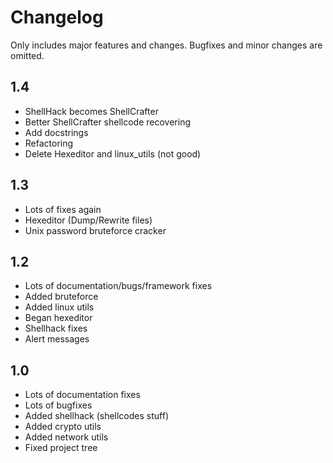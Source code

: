 # Changelog

Only includes major features and changes. Bugfixes and
minor changes are omitted.

## 1.4
- ShellHack becomes ShellCrafter
- Better ShellCrafter shellcode recovering
- Add docstrings
- Refactoring
- Delete Hexeditor and linux_utils (not good)

## 1.3

- Lots of fixes again
- Hexeditor (Dump/Rewrite files)
- Unix password bruteforce cracker

## 1.2

- Lots of documentation/bugs/framework fixes
- Added bruteforce
- Added linux utils
- Began hexeditor
- Shellhack fixes
- Alert messages

## 1.0

- Lots of documentation fixes
- Lots of bugfixes
- Added shellhack (shellcodes stuff)
- Added crypto utils
- Added network utils
- Fixed project tree
